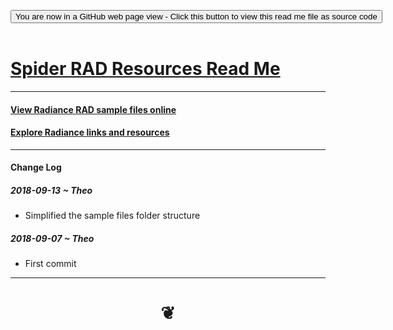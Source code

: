 
<span style=display:none; >[You are now in a GitHub source code view - click this link to view Read Me file as a web page]( https://www.ladybug.tools/spider-rad-resources/index.html#README.md "View file as a web page." ) </span>

<div><input type=button class = "btn btn-secondary btn-sm" onclick=window.location.href="https://github.com/ladybug-tools/spider-rad-resources/"
value="You are now in a GitHub web page view - Click this button to view this read me file as source code" ></div>

<br>

# [Spider RAD Resources Read Me]( #README.md )

<!--
<iframe src=https://www.ladybug.tools/spider-rad-rources/xxxxx.html width=100% height=500px >Iframes are not viewable in GitHub source code views</iframe>
_<small>Spider RAD Resources</small>_

## Full Screen: [Spider RAD Resources]( https://www.ladybug.tools/spider-rad-rources/xxxxx.html )
## Concept
-->

***

#### [View Radiance RAD sample files online]( https://www.ladybug.tools/spider-rad-resources/#rad-sample-files/README.md )

#### [Explore Radiance links and resources]( https://www.ladybug.tools/spider-rad-resources/#radiance-resources/radiance-links.md )

***

<!--
## To Do / Wish List


## Issues


## Things you can do using this script

* Click the Octocat icon to view or edit the source code on GitHub
* Click on title to reload
* Press Control-U/Command-Option-U to view the source code
* Press Control-Shift-J/Command-Option-J to see if the JavaScript console reports any errors


## Links of Interest

-->
#### Change Log

##### 2018-09-13 ~ Theo

* Simplified the sample files folder structure


##### 2018-09-07 ~ Theo

* First commit


***

# <center title="hello!" ><a href=javascript:window.scrollTo(0,0); style=text-decoration:none; > ❦ </a></center>

